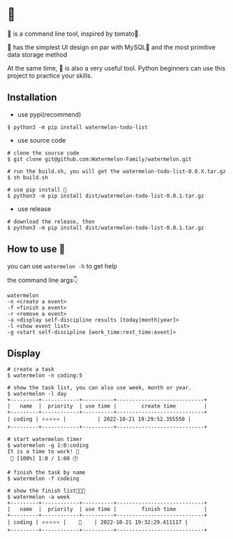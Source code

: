 # 🍉

🍉 is a command line tool, inspired by tomato🍅.

🍉 has the simplest UI design on par with MySQL🐶 and the most primitive data storage method

At the same time, 🍉 is also a very useful tool. Python beginners can use this project to practice your skills.

## Installation

- use pypi(recommend)
```shell
$ python3 -m pip install watermelon-todo-list
```

- use source code
```shell
# clone the source code
$ git clone git@github.com:Watermelon-Family/watermelon.git

# run the build.sh, you will get the watermelon-todo-list-0.0.X.tar.gz
$ sh build.sh

# use pip install 🍉
$ python3 -m pip install dist/watermelon-todo-list-0.0.1.tar.gz
```


- use release
```shell
# download the release, then
$ python3 -m pip install dist/watermelon-todo-list-0.0.1.tar.gz
```

## How to use 🍉

you can use `watermelon -h` to get help

the command line args👇
```text
watermelon
-n <create a event>
-f <finish a event>
-r <remove a event>
-a <display self-discipline results [today|month|year]>
-l <show event list>
-g <start self-discipline [work_time:rest_time:event]>
```

## Display

```shell
# create a task
$ watermelon -n coding:5 

# show the task list, you can also use week, month or year.
$ watermelon -l day      
+---------+------------+----------+----------------------------+
|   name  |  priority  | use time |        create time         |
+---------+------------+----------+----------------------------+
| coding | ⭐️⭐️⭐️⭐️⭐️ |          | 2022-10-21 19:29:52.355550 |
+---------+------------+----------+----------------------------+

# start watermelon timer
$ watermelon -g 1:0:coding
It is a time to work! 🍉
 🍉 [100%] 1:0 / 1:00 🕑
 
# finish the task by name
$ watermelon -f codeing

# show the finish list🎉🎉🎉
$ watermelon -a week   
+---------+------------+----------+----------------------------+
|   name  |  priority  | use time |        finish time         |
+---------+------------+----------+----------------------------+
| coding | ⭐️⭐️⭐️⭐️⭐️ |    🍉    | 2022-10-21 19:32:29.411117 |
+---------+------------+----------+----------------------------+

```
